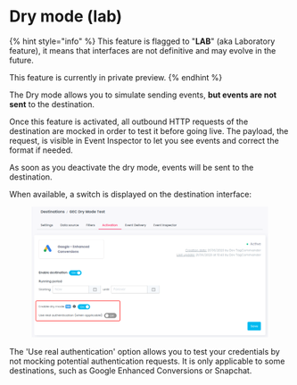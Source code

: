 # Dry mode (lab)

{% hint style="info" %}
This feature is flagged to "**LAB**" (aka Laboratory feature), it means that interfaces are not definitive and may evolve in the future.

This feature is currently in private preview.
{% endhint %}

The Dry mode allows you to simulate sending events, **but events are not sent** to the destination.

Once this feature is activated, all outbound HTTP requests of the destination are mocked in order to test it before going live. The payload, the request, is visible in Event Inspector to let you see events and correct the format if needed.&#x20;

As soon as you deactivate the dry mode, events will be sent to the destination.

When available, a switch is displayed on the destination interface:

<figure><img src="../../.gitbook/assets/destination_dry_mode_settings.png" alt=""><figcaption></figcaption></figure>

The 'Use real authentication' option allows you to test your credentials by not mocking potential authentication requests. It is only applicable to some destinations, such as Google Enhanced Conversions or Snapchat.
